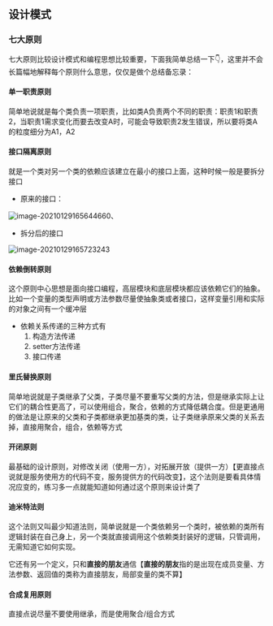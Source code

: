 ## 设计模式

### 七大原则

七大原则比较设计模式和编程思想比较重要，下面我简单总结一下👇，这里并不会长篇幅地解释每个原则什么意思，仅仅是做个总结备忘录：

#### 单一职责原则

简单地说就是每个类负责一项职责，比如类A负责两个不同的职责：职责1和职责2，当职责1需求变化而要去改变A时，可能会导致职责2发生错误，所以要将类A的粒度细分为A1，A2

#### 接口隔离原则

就是一个类对另一个类的依赖应该建立在最小的接口上面，这种时候一般是要拆分接口

- 原来的接口：

![image-20210129165644660](C:\Users\Administrator\AppData\Roaming\Typora\typora-user-images\image-20210129165644660.png)、

- 拆分后的接口

![image-20210129165723243](C:\Users\Administrator\AppData\Roaming\Typora\typora-user-images\image-20210129165723243.png)

#### 依赖倒转原则

这个原则中心思想是面向接口编程，高层模块和底层模块都应该依赖它们的抽象。比如一个变量的类型声明或方法参数尽量使抽象类或者接口，这样变量引用和实际的对象之间有一个缓冲层

- 依赖关系传递的三种方式有
  1. 构造方法传递
  2. setter方法传递
  3. 接口传递

#### 里氏替换原则

简单地说就是子类继承了父类，子类尽量不要重写父类的方法，但是继承实际上让它们的耦合性更高了，可以使用组合，聚合，依赖的方式降低耦合度。但是更通用的做法是让原来的父类和子类都继承更加基类的类，让子类继承原来父类的关系去掉，直接用聚合，组合，依赖等方式

#### 开闭原则

最基础的设计原则，对修改关闭（使用一方），对拓展开放（提供一方）【更直接点说就是服务使用方的代码不变，服务提供方的代码改变】，这个法则是要看具体情况应变的，练习多一点就能知道如何通过这个原则来设计类了

#### 迪米特法则

这个法则又叫最少知道法则，简单说就是一个类依赖另一个类时，被依赖的类所有逻辑封装在自己身上，另一个类就直接调用这个依赖类封装好的逻辑，只管调用，无需知道它如何实现。

它还有另一个定义，只和**直接的朋友**通信【**直接的朋友**指的是出现在成员变量、方法参数、返回值的类称为直接朋友，局部变量的类不算】

#### 合成复用原则

直接点说尽量不要使用继承，而是使用聚合/组合方式

